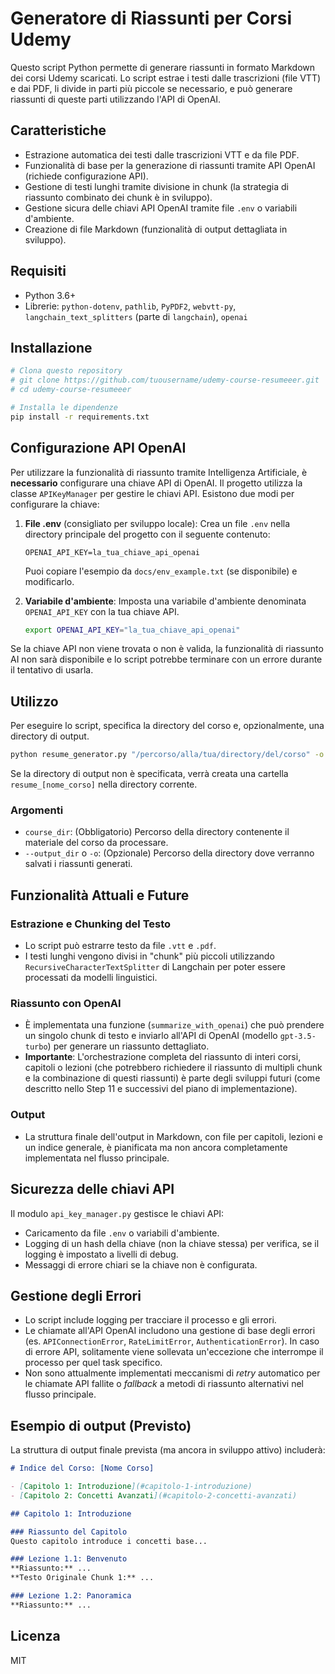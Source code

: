 # Generatore di Riassunti per Corsi Udemy

Questo script Python permette di generare riassunti in formato Markdown dei corsi Udemy scaricati. Lo script estrae i testi dalle trascrizioni (file VTT) e dai PDF, li divide in parti più piccole se necessario, e può generare riassunti di queste parti utilizzando l'API di OpenAI.

## Caratteristiche

- Estrazione automatica dei testi dalle trascrizioni VTT e da file PDF.
- Funzionalità di base per la generazione di riassunti tramite API OpenAI (richiede configurazione API).
- Gestione di testi lunghi tramite divisione in chunk (la strategia di riassunto combinato dei chunk è in sviluppo).
- Gestione sicura delle chiavi API OpenAI tramite file `.env` o variabili d'ambiente.
- Creazione di file Markdown (funzionalità di output dettagliata in sviluppo).

## Requisiti

- Python 3.6+
- Librerie: `python-dotenv`, `pathlib`, `PyPDF2`, `webvtt-py`, `langchain_text_splitters` (parte di `langchain`), `openai`

## Installazione

```bash
# Clona questo repository
# git clone https://github.com/tuousername/udemy-course-resumeeer.git
# cd udemy-course-resumeeer

# Installa le dipendenze
pip install -r requirements.txt
```

## Configurazione API OpenAI

Per utilizzare la funzionalità di riassunto tramite Intelligenza Artificiale, è **necessario** configurare una chiave API di OpenAI. Il progetto utilizza la classe `APIKeyManager` per gestire le chiavi API. Esistono due modi per configurare la chiave:

1. **File .env** (consigliato per sviluppo locale):
   Crea un file `.env` nella directory principale del progetto con il seguente contenuto:
   ```
   OPENAI_API_KEY=la_tua_chiave_api_openai
   ```
   Puoi copiare l'esempio da `docs/env_example.txt` (se disponibile) e modificarlo.

2. **Variabile d'ambiente**:
   Imposta una variabile d'ambiente denominata `OPENAI_API_KEY` con la tua chiave API.
   ```bash
   export OPENAI_API_KEY="la_tua_chiave_api_openai"
   ```
Se la chiave API non viene trovata o non è valida, la funzionalità di riassunto AI non sarà disponibile e lo script potrebbe terminare con un errore durante il tentativo di usarla.

## Utilizzo

Per eseguire lo script, specifica la directory del corso e, opzionalmente, una directory di output.

```bash
python resume_generator.py "/percorso/alla/tua/directory/del/corso" -o "/percorso/alla/directory/di/output"
```

Se la directory di output non è specificata, verrà creata una cartella `resume_[nome_corso]` nella directory corrente.

### Argomenti

- `course_dir`: (Obbligatorio) Percorso della directory contenente il materiale del corso da processare.
- `--output_dir` o `-o`: (Opzionale) Percorso della directory dove verranno salvati i riassunti generati.

## Funzionalità Attuali e Future

### Estrazione e Chunking del Testo
- Lo script può estrarre testo da file `.vtt` e `.pdf`.
- I testi lunghi vengono divisi in "chunk" più piccoli utilizzando `RecursiveCharacterTextSplitter` di Langchain per poter essere processati da modelli linguistici.

### Riassunto con OpenAI
- È implementata una funzione (`summarize_with_openai`) che può prendere un singolo chunk di testo e inviarlo all'API di OpenAI (modello `gpt-3.5-turbo`) per generare un riassunto dettagliato.
- **Importante**: L'orchestrazione completa del riassunto di interi corsi, capitoli o lezioni (che potrebbero richiedere il riassunto di multipli chunk e la combinazione di questi riassunti) è parte degli sviluppi futuri (come descritto nello Step 11 e successivi del piano di implementazione).

### Output
- La struttura finale dell'output in Markdown, con file per capitoli, lezioni e un indice generale, è pianificata ma non ancora completamente implementata nel flusso principale.

## Sicurezza delle chiavi API

Il modulo `api_key_manager.py` gestisce le chiavi API:
- Caricamento da file `.env` o variabili d'ambiente.
- Logging di un hash della chiave (non la chiave stessa) per verifica, se il logging è impostato a livelli di debug.
- Messaggi di errore chiari se la chiave non è configurata.

## Gestione degli Errori

- Lo script include logging per tracciare il processo e gli errori.
- Le chiamate all'API OpenAI includono una gestione di base degli errori (es. `APIConnectionError`, `RateLimitError`, `AuthenticationError`). In caso di errore API, solitamente viene sollevata un'eccezione che interrompe il processo per quel task specifico.
- Non sono attualmente implementati meccanismi di *retry* automatico per le chiamate API fallite o *fallback* a metodi di riassunto alternativi nel flusso principale.

## Esempio di output (Previsto)

La struttura di output finale prevista (ma ancora in sviluppo attivo) includerà:

```markdown
# Indice del Corso: [Nome Corso]

- [Capitolo 1: Introduzione](#capitolo-1-introduzione)
- [Capitolo 2: Concetti Avanzati](#capitolo-2-concetti-avanzati)

## Capitolo 1: Introduzione

### Riassunto del Capitolo
Questo capitolo introduce i concetti base...

### Lezione 1.1: Benvenuto
**Riassunto:** ...
**Testo Originale Chunk 1:** ...

### Lezione 1.2: Panoramica
**Riassunto:** ...
```

## Licenza

MIT 